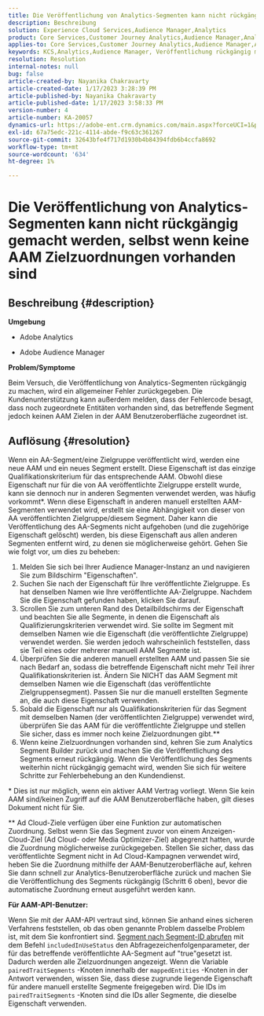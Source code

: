 ```yaml
---
title: Die Veröffentlichung von Analytics-Segmenten kann nicht rückgängig gemacht werden, selbst wenn keine AAM Zielzuordnungen vorhanden sind
description: Beschreibung
solution: Experience Cloud Services,Audience Manager,Analytics
product: Core Services,Customer Journey Analytics,Audience Manager,Analytics
applies-to: Core Services,Customer Journey Analytics,Audience Manager,Analytics
keywords: KCS,Analytics,Audience Manager, Veröffentlichung rückgängig machen,Mapping,Ziel
resolution: Resolution
internal-notes: null
bug: false
article-created-by: Nayanika Chakravarty
article-created-date: 1/17/2023 3:28:39 PM
article-published-by: Nayanika Chakravarty
article-published-date: 1/17/2023 3:58:33 PM
version-number: 4
article-number: KA-20057
dynamics-url: https://adobe-ent.crm.dynamics.com/main.aspx?forceUCI=1&pagetype=entityrecord&etn=knowledgearticle&id=d63cf899-7b96-ed11-aad1-6045bd006ce9
exl-id: 67a75edc-221c-4114-abde-f9c63c361267
source-git-commit: 32643bfe4f717d1930b4b84394fdb6b4ccfa8692
workflow-type: tm+mt
source-wordcount: '634'
ht-degree: 1%

---
```


# Die Veröffentlichung von Analytics-Segmenten kann nicht rückgängig gemacht werden, selbst wenn keine AAM Zielzuordnungen vorhanden sind

## Beschreibung {#description}


<b>Umgebung</b>

- Adobe Analytics

- Adobe Audience Manager

<b>Problem/Symptome</b>

Beim Versuch, die Veröffentlichung von Analytics-Segmenten rückgängig zu machen, wird ein allgemeiner Fehler zurückgegeben. Die Kundenunterstützung kann außerdem melden, dass der Fehlercode besagt, dass noch zugeordnete Entitäten vorhanden sind, das betreffende Segment jedoch keinen AAM Zielen in der AAM Benutzeroberfläche zugeordnet ist.


## Auflösung {#resolution}


Wenn ein AA-Segment/eine Zielgruppe veröffentlicht wird, werden eine neue AAM und ein neues Segment erstellt. Diese Eigenschaft ist das einzige Qualifikationskriterium für das entsprechende AAM. Obwohl diese Eigenschaft nur für die von AA veröffentlichte Zielgruppe erstellt wurde, kann sie dennoch nur in anderen Segmenten verwendet werden, was häufig vorkommt\*. Wenn diese Eigenschaft in anderen manuell erstellten AAM-Segmenten verwendet wird, erstellt sie eine Abhängigkeit von dieser von AA veröffentlichten Zielgruppe/diesem Segment. Daher kann die Veröffentlichung des AA-Segments nicht aufgehoben (und die zugehörige Eigenschaft gelöscht) werden, bis diese Eigenschaft aus allen anderen Segmenten entfernt wird, zu denen sie möglicherweise gehört. Gehen Sie wie folgt vor, um dies zu beheben:

1. Melden Sie sich bei Ihrer Audience Manager-Instanz an und navigieren Sie zum Bildschirm &quot;Eigenschaften&quot;.
2. Suchen Sie nach der Eigenschaft für Ihre veröffentlichte Zielgruppe. Es hat denselben Namen wie Ihre veröffentlichte AA-Zielgruppe. Nachdem Sie die Eigenschaft gefunden haben, klicken Sie darauf.
3. Scrollen Sie zum unteren Rand des Detailbildschirms der Eigenschaft und beachten Sie alle Segmente, in denen die Eigenschaft als Qualifizierungskriterien verwendet wird. Sie sollte im Segment mit demselben Namen wie die Eigenschaft (die veröffentlichte Zielgruppe) verwendet werden. Sie werden jedoch wahrscheinlich feststellen, dass sie Teil eines oder mehrerer manuell AAM Segmente ist.
4. Überprüfen Sie die anderen manuell erstellten AAM und passen Sie sie nach Bedarf an, sodass die betreffende Eigenschaft nicht mehr Teil ihrer Qualifikationskriterien ist. Ändern Sie NICHT das AAM Segment mit demselben Namen wie die Eigenschaft (das veröffentlichte Zielgruppensegment). Passen Sie nur die manuell erstellten Segmente an, die auch diese Eigenschaft verwenden.
5. Sobald die Eigenschaft nur als Qualifikationskriterien für das Segment mit demselben Namen (der veröffentlichten Zielgruppe) verwendet wird, überprüfen Sie das AAM für die veröffentlichte Zielgruppe und stellen Sie sicher, dass es immer noch keine Zielzuordnungen gibt.\*\*
6. Wenn keine Zielzuordnungen vorhanden sind, kehren Sie zum Analytics Segment Builder zurück und machen Sie die Veröffentlichung des Segments erneut rückgängig. Wenn die Veröffentlichung des Segments weiterhin nicht rückgängig gemacht wird, wenden Sie sich für weitere Schritte zur Fehlerbehebung an den Kundendienst.


\* Dies ist nur möglich, wenn ein aktiver AAM Vertrag vorliegt. Wenn Sie kein AAM sind/keinen Zugriff auf die AAM Benutzeroberfläche haben, gilt dieses Dokument nicht für Sie.

\*\* Ad Cloud-Ziele verfügen über eine Funktion zur automatischen Zuordnung. Selbst wenn Sie das Segment zuvor von einem Anzeigen-Cloud-Ziel (Ad Cloud- oder Media Optimizer-Ziel) abgegrenzt hatten, wurde die Zuordnung möglicherweise zurückgegeben. Stellen Sie sicher, dass das veröffentlichte Segment nicht in Ad Cloud-Kampagnen verwendet wird, heben Sie die Zuordnung mithilfe der AAM-Benutzeroberfläche auf, kehren Sie dann schnell zur Analytics-Benutzeroberfläche zurück und machen Sie die Veröffentlichung des Segments rückgängig (Schritt 6 oben), bevor die automatische Zuordnung erneut ausgeführt werden kann.

<b>Für AAM-API-Benutzer:</b>

Wenn Sie mit der AAM-API vertraut sind, können Sie anhand eines sicheren Verfahrens feststellen, ob das oben genannte Problem dasselbe Problem ist, mit dem Sie konfrontiert sind. [Segment nach Segment-ID abrufen](https://bank.demdex.com/portal/swagger/index.html#/Segments%20API/get_segments__sid_) mit dem Befehl `includedInUseStatus` den Abfragezeichenfolgenparameter, der für das betreffende veröffentlichte AA-Segment auf &quot;true&quot;gesetzt ist. Dadurch werden alle Zielzuordnungen angezeigt. Wenn die Variable `pairedTraitSegments` -Knoten innerhalb der `mappedEntities` -Knoten in der Antwort verwenden, wissen Sie, dass diese zugrunde liegende Eigenschaft für andere manuell erstellte Segmente freigegeben wird. Die IDs im `pairedTraitSegments` -Knoten sind die IDs aller Segmente, die dieselbe Eigenschaft verwenden.
